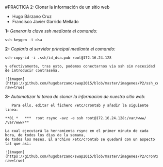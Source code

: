 #PRACTICA 2: Clonar la información de un sitio web

- Hugo Bárzano Cruz
- Francisco Javier Garrido Mellado

**1-** *Generar la clave ssh mediante el comando:*

	ssh-keygen -t dsa

**2-** *Copiarla al servidor principal mediante el comando:*

	ssh-copy-id -i .ssh/id_dsa.pub root@172.16.24.128

	y efectivamente, tras esto, podemos conectarnos via ssh sin necesidad de introducir contraseña.

	![imagen] (https://github.com/hugobarzano/swap2015/blob/master/imagenes/P2/ssh_copy.png?raw=true)

**3-** *Automatizar la tarea de clonar la informacion de nuestro sitio web:*

       Para ello, editar el fichero /etc/crontab y añadir la siguiente linea:

	**01 *   ***  root rsync -avz -e ssh root@172.16.24.128:/var/www/ /var/www/**
 
	La cual ejecutará la herramienta rsync en el primer minuto de cada hora, de todos los dias de la semana,
	de todos los meses. El archivo /etc/crontab se quedará con un aspecto tal que así:

	![imagen] (https://github.com/hugobarzano/swap2015/blob/master/imagenes/P2/crontab.png?raw=true)
